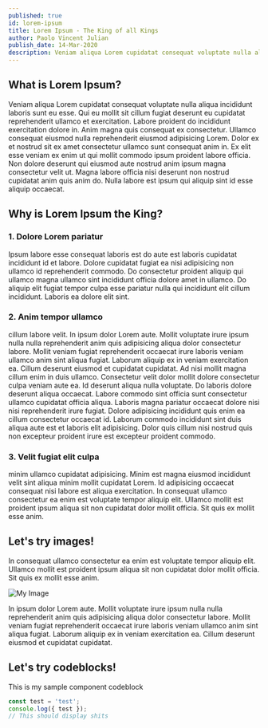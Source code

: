 ```yaml
---
published: true
id: lorem-ipsum
title: Lorem Ipsum - The King of all Kings
author: Paolo Vincent Julian
publish_date: 14-Mar-2020
description: Veniam aliqua Lorem cupidatat consequat voluptate nulla aliqua incididunt laboris sunt eu esse. Qui eu mollit sit cillum fugiat deserunt eu cupidatat reprehenderit ullamco et exercitation.
---
```


## What is Lorem Ipsum?

Veniam aliqua Lorem cupidatat consequat voluptate nulla aliqua
incididunt laboris sunt eu esse. Qui eu mollit sit cillum
fugiat deserunt eu cupidatat reprehenderit ullamco et
exercitation. Labore proident do incididunt exercitation
dolore in. Anim magna quis consequat ex consectetur. Ullamco
consequat eiusmod nulla reprehenderit eiusmod adipisicing
Lorem. Dolor ex et nostrud sit ex amet consectetur ullamco
sunt consequat anim in. Ex elit esse veniam ex enim ut qui
mollit commodo ipsum proident labore officia. Non dolore
deserunt qui eiusmod aute nostrud anim ipsum magna consectetur
velit ut. Magna labore officia nisi deserunt non nostrud
cupidatat anim quis anim do. Nulla labore est ipsum qui
aliquip sint id esse aliquip occaecat.

## Why is Lorem Ipsum the King?

### 1. Dolore Lorem pariatur

Ipsum labore esse consequat
laboris est do aute est laboris cupidatat incididunt id et
labore. Dolore cupidatat fugiat ea nisi adipisicing non
ullamco id reprehenderit commodo. Do consectetur proident
aliquip qui ullamco magna ullamco sint incididunt officia
dolore amet in ullamco. Do aliquip elit fugiat tempor culpa
esse pariatur nulla qui incididunt elit cillum incididunt.
Laboris ea dolore elit sint.

### 2. Anim tempor ullamco

cillum labore velit. In ipsum dolor Lorem aute. Mollit
voluptate irure ipsum nulla nulla reprehenderit anim quis
adipisicing aliqua dolor consectetur labore. Mollit veniam
fugiat reprehenderit occaecat irure laboris veniam ullamco
anim sint aliqua fugiat. Laborum aliquip ex in veniam
exercitation ea. Cillum deserunt eiusmod et cupidatat
cupidatat. Ad nisi mollit magna cillum enim in duis ullamco.
Consectetur velit dolor mollit dolore consectetur culpa veniam
aute ea. Id deserunt aliqua nulla voluptate. Do laboris dolore
deserunt aliqua occaecat. Labore commodo sint officia sunt
consectetur ullamco cupidatat officia aliqua. Laboris magna
pariatur occaecat dolore nisi nisi reprehenderit irure fugiat.
Dolore adipisicing incididunt quis enim ea cillum consectetur
occaecat id. Laborum commodo incididunt sint duis aliqua aute
est et laboris elit adipisicing. Dolor quis cillum nisi
nostrud quis non excepteur proident irure est excepteur
proident commodo.

### 3. Velit fugiat elit culpa

minim ullamco cupidatat adipisicing. Minim est magna eiusmod
incididunt velit sint aliqua minim mollit cupidatat Lorem. Id
adipisicing occaecat consequat nisi labore est aliqua
exercitation. In consequat ullamco consectetur ea enim est
voluptate tempor aliquip elit. Ullamco mollit est proident
ipsum aliqua sit non cupidatat dolor mollit officia. Sit quis
ex mollit esse anim.

## Let's try images!

In consequat ullamco consectetur ea enim est
voluptate tempor aliquip elit. Ullamco mollit est proident
ipsum aliqua sit non cupidatat dolor mollit officia. Sit quis
ex mollit esse anim.

![My Image](/posts/lorem-ipsum/assets/Blog.png)

In ipsum dolor Lorem aute. Mollit
voluptate irure ipsum nulla nulla reprehenderit anim quis
adipisicing aliqua dolor consectetur labore. Mollit veniam
fugiat reprehenderit occaecat irure laboris veniam ullamco
anim sint aliqua fugiat. Laborum aliquip ex in veniam
exercitation ea. Cillum deserunt eiusmod et cupidatat
cupidatat.

## Let's try codeblocks!

This is my sample component codeblock

~~~js
const test = 'test';
console.log({ test });
// This should display shits
~~~
